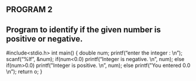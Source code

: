 ﻿


## PROGRAM 2
## Program to identify if the given number is positive or negative.



#include<stdio.h>
int main()
{
double num;
printf(“enter the integer : \n”);
scanf(“%lf”, &num);
if(num<0.0)
printf(“Integer is negative.  \n”, num);
else if(num>0.0)
printf("Integer is positive.  \n”, num);
else 
printf("You entered 0.0 \n”);
return o;
}


